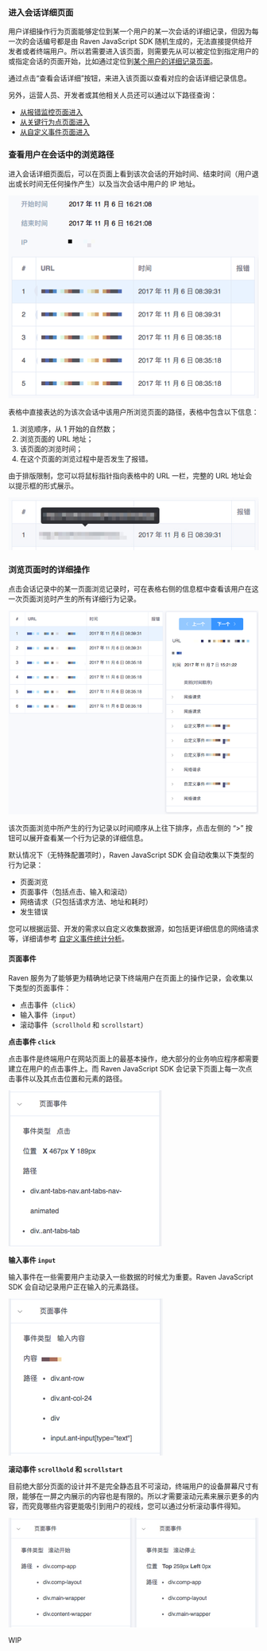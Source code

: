 ### 进入会话详细页面

用户详细操作行为页面能够定位到某一个用户的某一次会话的详细记录，但因为每一次的会话编号都是由 Raven JavaScript SDK 随机生成的，无法直接提供给开发者或者终端用户。所以若需要进入该页面，则需要先从可以被定位到指定用户的或指定会话的页面开始，比如通过定位到[某个用户的详细记录页面](/features/user-behavior.md)。

通过点击“查看会话详细”按钮，来进入该页面以查看对应的会话详细记录信息。

另外，运营人员、开发者或其他相关人员还可以通过以下路径查询：

* [从报错监控页面进入](/features/errors-monitor)
* [从关键行为点页面进入](/features/behavior-point)
* [从自定义事件页面进入](/features/custom-action)

### 查看用户在会话中的浏览路径

进入会话详细页面后，可以在页面上看到该次会话的开始时间、结束时间（用户退出或长时间无任何操作产生）以及当次会话中用户的 IP 地址。

![](/images/feature-session1.png)

表格中直接表达的为该次会话中该用户所浏览页面的路径，表格中包含以下信息：

1. 浏览顺序，从 1 开始的自然数；
2. 浏览页面的 URL 地址；
3. 该页面的浏览时间；
4. 在这个页面的浏览过程中是否发生了报错。

由于排版限制，您可以将鼠标指针指向表格中的 URL 一栏，完整的 URL 地址会以提示框的形式展示。

![](/images/feature-session3.jpg)

### 浏览页面时的详细操作

点击会话记录中的某一页面浏览记录时，可在表格右侧的信息框中查看该用户在这一次页面浏览时产生的所有详细行为记录。

![](/images/feature-session2.png)

该次页面浏览中所产生的行为记录以时间顺序从上往下排序，点击左侧的 “>” 按钮可以展开查看某一个行为记录的详细信息。

默认情况下（无特殊配置项时），Raven JavaScript SDK 会自动收集以下类型的行为记录：

* 页面浏览
* 页面事件（包括点击、输入和滚动）
* 网络请求（只包括请求方法、地址和耗时）
* 发生错误

您可以根据运营、开发的需求以自定义收集数据源，如包括更详细信息的网络请求等，详细请参考 [自定义事件统计分析](/features/custom-action)。

#### 页面事件

Raven 服务为了能够更为精确地记录下终端用户在页面上的操作记录，会收集以下类型的页面事件：

* 点击事件（`click`）
* 输入事件（`input`）
* 滚动事件（`scrollhold` 和 `scrollstart`）

**点击事件 `click`**

点击事件是终端用户在网站页面上的最基本操作，绝大部分的业务响应程序都需要建立在用户的点击事件上。而 Raven JavaScript SDK 会记录下页面上每一次点击事件以及其点击位置和元素的路径。

![](/images/feature-session4.png)

**输入事件 `input`**

输入事件在一些需要用户主动录入一些数据的时候尤为重要。Raven JavaScript SDK 会自动记录用户正在输入的元素路径。

![](/images/feature-session5.png)

**滚动事件 `scrollhold` 和 `scrollstart`**

目前绝大部分页面的设计并不是完全静态且不可滚动，终端用户的设备屏幕尺寸有限，能够在一屏之内展示的内容也是有限的。所以才需要滚动元素来展示更多的内容，而究竟哪些内容更能吸引到用户的视线，您可以通过分析滚动事件得知。

![](/images/feature-session6.jpg)

WIP